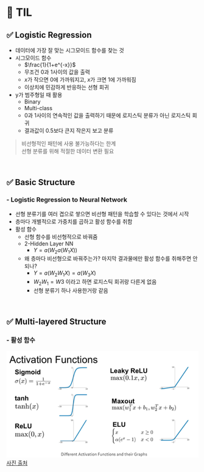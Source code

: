 # 🦁 TIL

## ✅ Logistic Regression
* 데이터에 가장 잘 맞는 시그모이드 함수를 찾는 것
* 시그모이드 함수
  * $\frac{1}{1+e^{-x}}$
  * 무조건 0과 1사이의 값을 출력
  * $x$가 작으면 0에 가까워지고, $x$가 크면 1에 가까워짐
  * 이상치에 민감하게 반응하는 선형 회귀
* y가 범주형일 때 활용
  * Binary
  * Multi-class
  * 0과 1사이의 연속적인 값을 출력하기 때문에 로지스틱 분류가 아닌 로지스틱 회귀
  * 결과값이 0.5보다 큰지 작은지 보고 분류

> 비선형적인 패턴에 사용 불가능하다는 한계 <br>
> 선형 분류를 위해 적절한 데이터 변환 필요


<br>

## ✅ Basic Structure
### - Logistic Regression to Neural Network
* 선형 분류기를 여러 겹으로 쌓으면 비선형 패턴을 학습할 수 있다는 것에서 시작
* 층마다 개별적으로 가중치를 곱하고 활성 함수를 취함
* 활성 함수
  * 선형 함수를 비선형적으로 바꿔줌
  * 2-Hidden Layer NN
    * $Y=a(W_2a(W_1X))$
  * 왜 층마다 비선형으로 바꿔주는가? 마지막 결과물에만 활성 함수를 취해주면 안되나?
    * $Y=a(W_2W_1X) = a(W_3X)$
    * $W_2W_1=W3$ 이라고 하면 로지스틱 회귀랑 다른게 없음
    * 선형 분류기 하나 사용한거랑 같음




<br>

## ✅ Multi-layered Structure
### - 활성 함수
![활성 함수 사진](../img/activationfunctions.png) <br>
[사진 출처](https://hwk0702.github.io/ml/dl/deep%20learning/2020/07/09/activation_function/)
